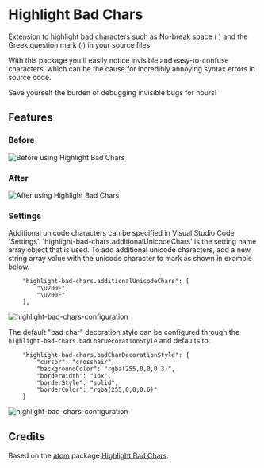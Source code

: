 # Highlight Bad Chars

Extension to highlight bad characters such as No-break space ( ) and the Greek question mark (;) in your source files.

With this package you'll easily notice invisible and easy-to-confuse characters, which can be the cause for incredibly annoying syntax errors in source code.

Save yourself the burden of debugging invisible bugs for hours!

## Features

### Before

![Before using Highlight Bad Chars](https://raw.githubusercontent.com/WengerK/vscode-highlight-bad-chars/master/images/before.png)

### After

![After using Highlight Bad Chars](https://raw.githubusercontent.com/WengerK/vscode-highlight-bad-chars/master/images/after.png)

### Settings

Additional unicode characters can be specified in Visual Studio Code 'Settings'.
'highlight-bad-chars.additionalUnicodeChars' is the setting name array object that is used. To add additional unicode characters, add a new string array value with the unicode character to mark as shown in example below.

```
    "highlight-bad-chars.additionalUnicodeChars": [
        "\u200E",
        "\u200F"
    ],
```
![highlight-bad-chars-configuration](https://raw.githubusercontent.com/WengerK/vscode-highlight-bad-chars/master/images/highlight-bad-chars-configuration.settings.png)

The default "bad char" decoration style can be configured through the
`highlight-bad-chars.badCharDecorationStyle` and defaults to:

```
    "highlight-bad-chars.badCharDecorationStyle": {
        "cursor": "crosshair",
        "backgroundColor": "rgba(255,0,0,0.3)",
        "borderWidth": "1px",
        "borderStyle": "solid",
        "borderColor": "rgba(255,0,0,0.6)"
    }
```

![highlight-bad-chars-configuration](https://raw.githubusercontent.com/WengerK/vscode-highlight-bad-chars/master/images/highlight-bad-chars-decoration.settings.png)

## Credits

Based on the [atom](https://atom.io/) package [Highlight Bad Chars](https://atom.io/packages/highlight-bad-chars).